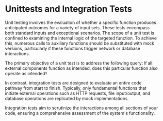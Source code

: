 # Unittests and Integration Tests

Unit testing involves the evaluation of whether a specific function produces anticipated outcomes for a variety of input sets. These tests encompass both standard inputs and exceptional scenarios. The scope of a unit test is confined to examining the internal logic of the targeted function. To achieve this, numerous calls to auxiliary functions should be substituted with mock versions, particularly if these functions trigger network or database interactions.

The primary objective of a unit test is to address the following query: If all external components function as intended, does this particular function also operate as intended?

In contrast, integration tests are designed to evaluate an entire code pathway from start to finish. Typically, only fundamental functions that initiate external operations such as HTTP requests, file input/output, and database operations are replicated by mock implementations.

Integration tests aim to scrutinize the interactions among all sections of your code, ensuring a comprehensive assessment of the system's functionality.

